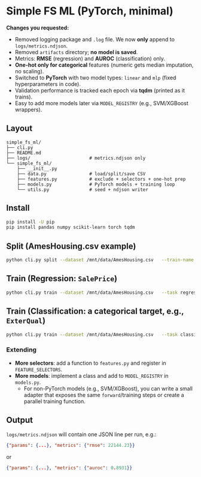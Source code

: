 
# Simple FS ML (PyTorch, minimal)

**Changes you requested:**

- Removed logging package and `.log` file. We now **only** append to `logs/metrics.ndjson`.
- Removed `artifacts` directory; **no model is saved**.
- Metrics: **RMSE** (regression) and **AUROC** (classification) only.
- **One-hot only for categorical** features (numeric gets median imputation, no scaling).
- Switched to **PyTorch** with two model types: `linear` and `mlp` (fixed hyperparameters in code).
- Validation performance is tracked each epoch via **tqdm** (printed as it trains).
- Easy to add more models later via `MODEL_REGISTRY` (e.g., SVM/XGBoost wrappers).

## Layout

```
simple_fs_ml/
├── cli.py
├── README.md
├── logs/                      # metrics.ndjson only
└── simple_fs_ml/
    ├── __init__.py
    ├── data.py                # load/split/save CSV
    ├── features.py            # exclude + selectors + one-hot prep
    ├── models.py              # PyTorch models + training loop
    └── utils.py               # seed + ndjson writer
```

## Install

```bash
pip install -U pip
pip install pandas numpy scikit-learn torch tqdm
```

## Split (AmesHousing.csv example)

```bash
python cli.py split --dataset /mnt/data/AmesHousing.csv   --train-name AmesHousing_train.csv --valid-name AmesHousing_valid.csv
```

## Train (Regression: `SalePrice`)

```bash
python cli.py train --dataset /mnt/data/AmesHousing.csv   --task regression   --target SalePrice   --exclude Order PID   --method corr   --ratio 0.3   --model mlp   --log-dir logs
```

## Train (Classification: a categorical target, e.g., `ExterQual`)

```bash
python cli.py train --dataset /mnt/data/AmesHousing.csv   --task classification   --target ExterQual   --exclude Order PID   --method random   --ratio 0.2   --model linear   --log-dir logs
```

### Extending

- **More selectors**: add a function to `features.py` and register in `FEATURE_SELECTORS`.
- **More models**: implement a class and add to `MODEL_REGISTRY` in `models.py`.
  - For non-PyTorch models (e.g., SVM/XGBoost), you can write a small adapter that exposes the same `forward`/training steps or create a parallel training function.

## Output

`logs/metrics.ndjson` will contain one JSON line per run, e.g.:
```json
{"params": {...}, "metrics": {"rmse": 22144.23}}
```
or
```json
{"params": {...}, "metrics": {"auroc": 0.8931}}
```
